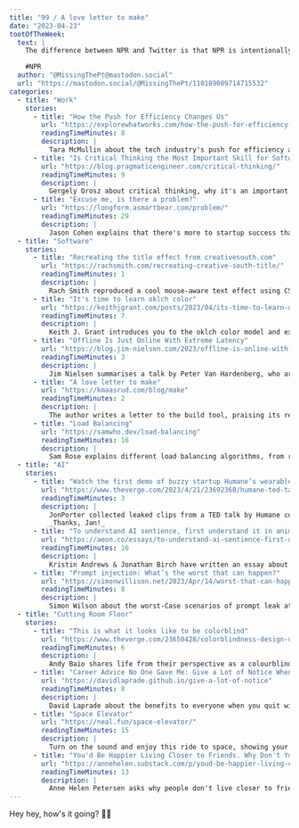 ```yaml
---
title: "99 / A love letter to make"
date: "2023-04-23"
tootOfTheWeek:
  text: |
    The difference between NPR and Twitter is that NPR is intentionally a non-profit. 

    #NPR
  author: "@MissingThePt@mastodon.social"
  url: "https://mastodon.social/@MissingThePt/110189089714715532"
categories:
  - title: "Work"
    stories:
      - title: "How the Push for Efficiency Changes Us"
        url: "https://explorewhatworks.com/how-the-push-for-efficiency-changes-us"
        readingTimeMinutes: 8
        description: |
          Tara McMullin about the tech industry's push for efficiency and why more efficiency is not always good.
      - title: "Is Critical Thinking the Most Important Skill for Software Engineers?"
        url: "https://blog.pragmaticengineer.com/critical-thinking/"
        readingTimeMinutes: 9
        description: |
          Gergely Orosz about critical thinking, why it's an important skill and how to apply it.
      - title: "Excuse me, is there a problem?"
        url: "https://longform.asmartbear.com/problem/"
        readingTimeMinutes: 29
        description: |
          Jason Cohen explains that there's more to startup success than solving a problem and goes into detail explaining the different factors.
  - title: "Software"
    stories:
      - title: "Recreating the title effect from creativesouth.com"
        url: "https://rachsmith.com/recreating-creative-south-title/"
        readingTimeMinutes: 1
        description: |
          Rach Smith reproduced a cool mouse-aware text effect using CSS & JavaScript.
      - title: "It's time to learn oklch color"
        url: "https://keithjgrant.com/posts/2023/04/its-time-to-learn-oklch-color/"
        readingTimeMinutes: 7
        description: |
          Keith J. Grant introduces you to the oklch color model and explains why it's superior to hsl and others.
      - title: "Offline Is Just Online With Extreme Latency"
        url: "https://blog.jim-nielsen.com/2023/offline-is-online-with-extreme-latency/"
        readingTimeMinutes: 3
        description: |
          Jim Nielsen summarises a talk by Peter Van Hardenberg, who argues that instead of online vs offline software, it should be seen as a spectrum of latencies. _Thanks, Lukas!_
      - title: "A love letter to make"
        url: "https://kmaasrud.com/blog/make"
        readingTimeMinutes: 2
        description: |
          The author writes a letter to the build tool, praising its reliability among other features.
      - title: "Load Balancing"
        url: "https://samwho.dev/load-balancing"
        readingTimeMinutes: 16
        description: |
          Sam Rose explains different load balancing algorithms, from round robin to PEWMA.
  - title: "AI"
    stories:
      - title: "Watch the first demo of buzzy startup Humane’s wearable AI assistant in leaked clips"
        url: "https://www.theverge.com/2023/4/21/23692368/humane-ted-talk-imran-chaudhri-wearable-screenless-device-voice-commands-projected-screen"
        readingTimeMinutes: 3
        description: |
          JonPorter collected leaked clips from a TED talk by Humane co-founder Imran Chaudhri.
          _Thanks, Jan!_
      - title: "To understand AI sentience, first understand it in animals"
        url: "https://aeon.co/essays/to-understand-ai-sentience-first-understand-it-in-animals"
        readingTimeMinutes: 16
        description: |
          Kristin Andrews & Jonathan Birch have written an essay about sentience; how unexplored it really is and the N=1 problem.
      - title: "Prompt injection: What’s the worst that can happen?"
        url: "https://simonwillison.net/2023/Apr/14/worst-that-can-happen/"
        readingTimeMinutes: 8
        description: |
          Simon Wilson about the worst-Case scenarios of prompt leak attacks with LLMs.
  - title: "Cutting Room Floor"
    stories:
      - title: "This is what it looks like to be colorblind"
        url: "https://www.theverge.com/23650428/colorblindness-design-ui-accessibility-wordle"
        readingTimeMinutes: 6
        description: |
          Andy Baio shares life from their perspective as a colourblind person.
      - title: "Career Advice No One Gave Me: Give a Lot of Notice When You Quit"
        url: "https://davidlaprade.github.io/give-a-lot-of-notice"
        readingTimeMinutes: 8
        description: |
          David Laprade about the benefits to everyone when you quit with a lot of notice and do a "phased exit plan".
      - title: "Space Elevator"
        url: "https://neal.fun/space-elevator/"
        readingTimeMinutes: 15
        description: |
          Turn on the sound and enjoy this ride to space, showing your the altitudes of planes, rockets, and balloons and more.
      - title: "You'd Be Happier Living Closer to Friends. Why Don't You? "
        url: "https://annehelen.substack.com/p/youd-be-happier-living-closer-to"
        readingTimeMinutes: 13
        description: |
          Anne Helen Petersen asks why people don't live closer to friends (i.e. in the same street).
---
```


Hey hey, how's it going? ✌🏻
